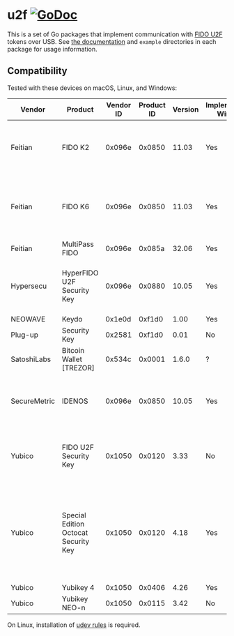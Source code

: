 # u2f [![GoDoc](https://godoc.org/github.com/islishude/u2f?status.svg)](https://godoc.org/github.com/islishude/u2f)

This is a set of Go packages that implement communication with [FIDO
U2F](https://fidoalliance.org/specifications/overview/) tokens over USB. See
[the documentation](https://godoc.org/github.com/islishude/u2f) and `example`
directories in each package for usage information.

## Compatibility

Tested with these devices on macOS, Linux, and Windows:

| Vendor | Product | Vendor ID | Product ID | Version | Implements Wink | Notes |
| ------ | ------- | --------- | ---------- | ------- | --------------- | ----- |
| Feitian | FIDO K2 | 0x096e | 0x0850 | 11.03 | Yes | Also known as Feitian ePass FIDO. |
| Feitian | FIDO K6 | 0x096e | 0x0850 | 11.03 | Yes | Also known as Feitian ePass FIDO Agile 2. |
| Feitian | MultiPass FIDO | 0x096e | 0x085a | 32.06 | Yes | |
| Hypersecu | HyperFIDO U2F Security Key | 0x096e | 0x0880 | 10.05 | Yes | Also known as Feitian FIDO K5. |
| NEOWAVE | Keydo | 0x1e0d | 0xf1d0 | 1.00 | Yes | |
| Plug-up | Security Key | 0x2581 | 0xf1d0 | 0.01 | No | |
| SatoshiLabs | Bitcoin Wallet [TREZOR] | 0x534c | 0x0001 | 1.6.0 | ? | Tested on Linux |
| SecureMetric | IDENOS | 0x096e | 0x0850 | 10.05 | Yes | Also known as Feitian FIDO K4. |
| Yubico | FIDO U2F Security Key | 0x1050 | 0x0120 | 3.33 | No | White LED-backlit key icon on button. |
| Yubico | Special Edition Octocat Security Key | 0x1050 | 0x0120 | 4.18 | Yes | Green LED-backlit "y" icon on button, GitHub Octocat logo on the back. |
| Yubico | Yubikey 4 | 0x1050 | 0x0406 | 4.26 | Yes | |
| Yubico | Yubikey NEO-n | 0x1050 | 0x0115 | 3.42 | No | |

On Linux, installation of [udev
rules](https://github.com/Yubico/libu2f-host/blob/master/70-u2f.rules) is
required.
